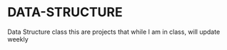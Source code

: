 # DATA-STRUCTURE
Data Structure class
this are projects that while I am in class, will update weekly 
